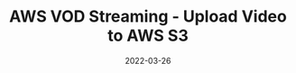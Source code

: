 ---
title: "AWS VOD Streaming - Upload Video to AWS S3"
tags: ["AWS", "React", "Express", "MongoDB", "Typescript"]
image: "thumbnail.png"
excerpt: "Build a video-on-demand (VOD) streaming app with AWS - allow users to upload video to AWS S3 with multipart upload and presigned url."
date: "2022-03-26"
isFeatured: true
---